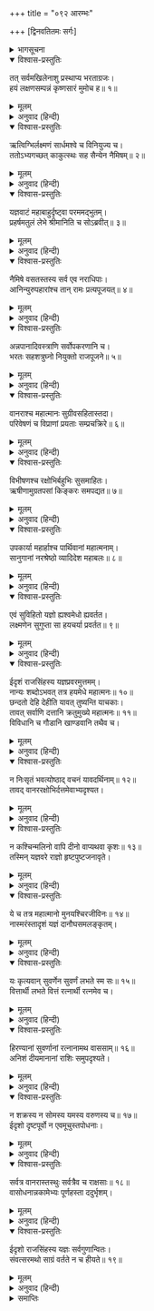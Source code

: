 +++
title = "०९२ आरम्भः"

+++
[द्विनवतितमः सर्गः]



<details><summary>भागसूचना</summary>

92. श्रीरामके अश्वमेध-यज्ञमें दान-मानकी विशेषता
</details>

<details open><summary>विश्वास-प्रस्तुतिः</summary>

तत् सर्वमखिलेनाशु प्रस्थाप्य भरताग्रजः।  
हयं लक्षणसम्पन्नं कृष्णसारं मुमोच ह॥ १॥
</details>

<details><summary>मूलम्</summary>

तत् सर्वमखिलेनाशु प्रस्थाप्य भरताग्रजः।  
हयं लक्षणसम्पन्नं कृष्णसारं मुमोच ह॥ १॥
</details>

<details><summary>अनुवाद (हिन्दी)</summary>

इस प्रकार सब सामग्री पूर्णरूपसे भेजकर भरतके बड़े भाई श्रीरामने उत्तम लक्षणोंसे सम्पन्न तथा कृष्णसार मृगके समान काले रंगवाले एक घोड़ेको छोड़ा॥ १॥
</details>

<details open><summary>विश्वास-प्रस्तुतिः</summary>

ऋत्विग्भिर्लक्ष्मणं सार्धमश्वे च विनियुज्य च।  
ततोऽभ्यगच्छत् काकुत्स्थः सह सैन्येन नैमिषम्॥ २॥
</details>

<details><summary>मूलम्</summary>

ऋत्विग्भिर्लक्ष्मणं सार्धमश्वे च विनियुज्य च।  
ततोऽभ्यगच्छत् काकुत्स्थः सह सैन्येन नैमिषम्॥ २॥
</details>

<details><summary>अनुवाद (हिन्दी)</summary>

ऋत्विजोंसहित लक्ष्मणको उस अश्वकी रक्षाके लिये नियुक्त करके श्रीरघुनाथजी सेनाके साथ नैमिषारण्यको गये॥ २॥
</details>

<details open><summary>विश्वास-प्रस्तुतिः</summary>

यज्ञवाटं महाबाहुर्दृष्ट्वा परममद्भुतम्।  
प्रहर्षमतुलं लेभे श्रीमानिति च सोऽब्रवीत्॥ ३॥
</details>

<details><summary>मूलम्</summary>

यज्ञवाटं महाबाहुर्दृष्ट्वा परममद्भुतम्।  
प्रहर्षमतुलं लेभे श्रीमानिति च सोऽब्रवीत्॥ ३॥
</details>

<details><summary>अनुवाद (हिन्दी)</summary>

वहाँ बने हुए अत्यन्त अद्भुत यज्ञ-मण्डपको देखकर महाबाहु श्रीरामको अनुपम प्रसन्नता प्राप्त हुई और वे बोले—‘बहुत सुन्दर है’॥ ३॥
</details>

<details open><summary>विश्वास-प्रस्तुतिः</summary>

नैमिषे वसतस्तस्य सर्व एव नराधिपाः।  
आनिन्युरुपहारांश्च तान् रामः प्रत्यपूजयत्॥ ४॥
</details>

<details><summary>मूलम्</summary>

नैमिषे वसतस्तस्य सर्व एव नराधिपाः।  
आनिन्युरुपहारांश्च तान् रामः प्रत्यपूजयत्॥ ४॥
</details>

<details><summary>अनुवाद (हिन्दी)</summary>

नैमिषारण्यमें निवास करते समय श्रीरामचन्द्रजीके पास भूमण्डलके सभी नरेश भाँति-भाँतिके उपहार ले आये और श्रीरामचन्द्रजीने उन सबका स्वागत-सत्कार किया॥ ४॥
</details>

<details open><summary>विश्वास-प्रस्तुतिः</summary>

अन्नपानादिवस्त्राणि सर्वोपकरणानि च।  
भरतः सहशत्रुघ्नो नियुक्तो राजपूजने॥ ५॥
</details>

<details><summary>मूलम्</summary>

अन्नपानादिवस्त्राणि सर्वोपकरणानि च।  
भरतः सहशत्रुघ्नो नियुक्तो राजपूजने॥ ५॥
</details>

<details><summary>अनुवाद (हिन्दी)</summary>

उन्हें अन्न, पान, वस्त्र तथा अन्य सब आवश्यक सामान दिये गये। शत्रुघ्नसहित भरत उन राजाओंके स्वागत-सत्कारमें नियुक्त किये गये थे॥ ५॥
</details>

<details open><summary>विश्वास-प्रस्तुतिः</summary>

वानराश्च महात्मानः सुग्रीवसहितास्तदा।  
परिवेषणं च विप्राणां प्रयताः सम्प्रचक्रिरे॥ ६॥
</details>

<details><summary>मूलम्</summary>

वानराश्च महात्मानः सुग्रीवसहितास्तदा।  
परिवेषणं च विप्राणां प्रयताः सम्प्रचक्रिरे॥ ६॥
</details>

<details><summary>अनुवाद (हिन्दी)</summary>

सुग्रीवसहित महामनस्वी वानर परम पवित्र एवं संयतचित्त हो उस समय वहाँ ब्राह्मणोंको भोजन परोसते थे॥ ६॥
</details>

<details open><summary>विश्वास-प्रस्तुतिः</summary>

विभीषणश्च रक्षोभिर्बहुभिः सुसमाहितः।  
ऋषीणामुग्रतपसां किङ्करः समपद्यत॥ ७॥
</details>

<details><summary>मूलम्</summary>

विभीषणश्च रक्षोभिर्बहुभिः सुसमाहितः।  
ऋषीणामुग्रतपसां किङ्करः समपद्यत॥ ७॥
</details>

<details><summary>अनुवाद (हिन्दी)</summary>

बहुतेरे राक्षसोंसे घिरे हुए विभीषण अत्यन्त सावधान रहकर उग्र तपस्वी ऋषियोंके सेवाकार्यमें संलग्न थे॥ ७॥
</details>

<details open><summary>विश्वास-प्रस्तुतिः</summary>

उपकार्या महार्हाश्च पार्थिवानां महात्मनाम्।  
सानुगानां नरश्रेष्ठो व्यादिदेश महाबलः॥ ८॥
</details>

<details><summary>मूलम्</summary>

उपकार्या महार्हाश्च पार्थिवानां महात्मनाम्।  
सानुगानां नरश्रेष्ठो व्यादिदेश महाबलः॥ ८॥
</details>

<details><summary>अनुवाद (हिन्दी)</summary>

महाबली नरश्रेष्ठ श्रीरामने सेवकोंसहित महामनस्वी भूपालोंको ठहरनेके लिये बहुमूल्य वासस्थान (खेमे)दिये॥ ८॥
</details>

<details open><summary>विश्वास-प्रस्तुतिः</summary>

एवं सुविहितो यज्ञो ह्यश्वमेधो ह्यवर्तत।  
लक्ष्मणेन सुगुप्ता सा हयचर्या प्रवर्तत॥ ९॥
</details>

<details><summary>मूलम्</summary>

एवं सुविहितो यज्ञो ह्यश्वमेधो ह्यवर्तत।  
लक्ष्मणेन सुगुप्ता सा हयचर्या प्रवर्तत॥ ९॥
</details>

<details><summary>अनुवाद (हिन्दी)</summary>

इस प्रकार सुन्दर ढंगसे अश्वमेध-यज्ञका कार्य प्रारम्भ हुआ और लक्ष्मणके संरक्षणमें रहकर घोड़ेके भूमण्डलमें भ्रमणका कार्य भी भलीभाँति सम्पन्न हो गया॥ ९॥
</details>

<details open><summary>विश्वास-प्रस्तुतिः</summary>

ईदृशं राजसिंहस्य यज्ञप्रवरमुत्तमम्।  
नान्यः शब्दोऽभवत् तत्र हयमेधे महात्मनः॥ १०॥  
छन्दतो देहि देहीति यावत् तुष्यन्ति याचकाः।  
तावत् सर्वाणि दत्तानि क्रतुमुख्ये महात्मनः॥ ११॥  
विविधानि च गौडानि खाण्डवानि तथैव च।
</details>

<details><summary>मूलम्</summary>

ईदृशं राजसिंहस्य यज्ञप्रवरमुत्तमम्।  
नान्यः शब्दोऽभवत् तत्र हयमेधे महात्मनः॥ १०॥  
छन्दतो देहि देहीति यावत् तुष्यन्ति याचकाः।  
तावत् सर्वाणि दत्तानि क्रतुमुख्ये महात्मनः॥ ११॥  
विविधानि च गौडानि खाण्डवानि तथैव च।
</details>

<details><summary>अनुवाद (हिन्दी)</summary>

राजाओंमें सिंहके समान पराक्रमी महात्मा श्रीरघुनाथजीका वह श्रेष्ठ यज्ञ इस प्रकार उत्तम विधिसे होने लगा। उस अश्वमेध-यज्ञमें केवल एक ही बात सब ओर सुनायी पड़ती थी—जबतक याचक संतुष्ट न हों, तबतक उनकी इच्छाके अनुसार सब वस्तुएँ दिये जाओ, इसके सिवा दूसरी बात नहीं सुनायी देती थी। इस प्रकार महात्मा श्रीरामके श्रेष्ठ यज्ञमें नाना प्रकारके गुड़के बने हुए खाद्य पदार्थ और खाण्डव आदि तबतक निरन्तर दिये जाते थे जबतक कि पानेवाले पूर्णतः संतुष्ट होकर बस न कर दें॥ १०-११ १/२॥
</details>

<details open><summary>विश्वास-प्रस्तुतिः</summary>

न निःसृतं भवत्योष्ठाद् वचनं यावदर्थिनाम्॥ १२॥  
तावद् वानररक्षोभिर्दत्तमेवाभ्यदृश्यत।
</details>

<details><summary>मूलम्</summary>

न निःसृतं भवत्योष्ठाद् वचनं यावदर्थिनाम्॥ १२॥  
तावद् वानररक्षोभिर्दत्तमेवाभ्यदृश्यत।
</details>

<details><summary>अनुवाद (हिन्दी)</summary>

जबतक याचकोंके मनकी बात ओठसे बाहर नहीं निकलने पाती थी, तबतक ही राक्षस और वानर उन्हें उनकी अभीष्ट वस्तुएँ दे देते थे। यह बात सबने देखी॥ १२ १/२॥
</details>

<details open><summary>विश्वास-प्रस्तुतिः</summary>

न कश्चिन्मलिनो वापि दीनो वाप्यथवा कृशः॥ १३॥  
तस्मिन् यज्ञवरे राज्ञो हृष्टपुष्टजनावृते।
</details>

<details><summary>मूलम्</summary>

न कश्चिन्मलिनो वापि दीनो वाप्यथवा कृशः॥ १३॥  
तस्मिन् यज्ञवरे राज्ञो हृष्टपुष्टजनावृते।
</details>

<details><summary>अनुवाद (हिन्दी)</summary>

राजा श्रीरामके उस श्रेष्ठ यज्ञमें हृष्ट-पुष्ट मनुष्य भरे हुए थे, वहाँ कोई भी मलिन, दीन अथवा दुर्बल नहीं दिखायी देता था॥ १३ १/२॥
</details>

<details open><summary>विश्वास-प्रस्तुतिः</summary>

ये च तत्र महात्मानो मुनयश्चिरजीविनः॥ १४॥  
नास्मरंस्तादृशं यज्ञं दानौघसमलङ्कृतम्।
</details>

<details><summary>मूलम्</summary>

ये च तत्र महात्मानो मुनयश्चिरजीविनः॥ १४॥  
नास्मरंस्तादृशं यज्ञं दानौघसमलङ्कृतम्।
</details>

<details><summary>अनुवाद (हिन्दी)</summary>

उस यज्ञमें जो चिरजीवी महात्मा मुनि पधारे थे, उन्हें ऐसे किसी भी यज्ञका स्मरण नहीं था, जिसमें दानकी ऐसी धूम रही हो। वह यज्ञ दानराशिसे पूर्णतः अलंकृत दिखायी देता था॥ १४ १/२॥
</details>

<details open><summary>विश्वास-प्रस्तुतिः</summary>

यः कृत्यवान् सुवर्णेन सुवर्णं लभते स्म सः॥ १५॥  
वित्तार्थी लभते वित्तं रत्नार्थी रत्नमेव च।
</details>

<details><summary>मूलम्</summary>

यः कृत्यवान् सुवर्णेन सुवर्णं लभते स्म सः॥ १५॥  
वित्तार्थी लभते वित्तं रत्नार्थी रत्नमेव च।
</details>

<details><summary>अनुवाद (हिन्दी)</summary>

जिसे सुवर्णकी आवश्यकता थी, वह सुवर्ण पाता था, धन चाहनेवालेको धन मिलता था और रत्नकी इच्छावालेको रत्न॥ १५ १/२॥
</details>

<details open><summary>विश्वास-प्रस्तुतिः</summary>

हिरण्यानां सुवर्णानां रत्नानामथ वाससाम्॥ १६॥  
अनिशं दीयमानानां राशिः समुपदृश्यते।
</details>

<details><summary>मूलम्</summary>

हिरण्यानां सुवर्णानां रत्नानामथ वाससाम्॥ १६॥  
अनिशं दीयमानानां राशिः समुपदृश्यते।
</details>

<details><summary>अनुवाद (हिन्दी)</summary>

वहाँ निरन्तर दिये जानेवाले चाँदी, सोने, रत्न और वस्त्रोंके ढेर लगे दिखायी देते थे॥ १६ १/२॥
</details>

<details open><summary>विश्वास-प्रस्तुतिः</summary>

न शक्रस्य न सोमस्य यमस्य वरुणस्य च॥ १७॥  
ईदृशो दृष्टपूर्वो न एवमूचुस्तपोधनाः।
</details>

<details><summary>मूलम्</summary>

न शक्रस्य न सोमस्य यमस्य वरुणस्य च॥ १७॥  
ईदृशो दृष्टपूर्वो न एवमूचुस्तपोधनाः।
</details>

<details><summary>अनुवाद (हिन्दी)</summary>

वहाँ आये हुए तपस्वी मुनि कहते थे कि ऐसा यज्ञ तो पहले कभी इन्द्र, चन्द्रमा, यम और वरुणके यहाँ भी नहीं देखा गया॥ १७ १/२॥
</details>

<details open><summary>विश्वास-प्रस्तुतिः</summary>

सर्वत्र वानरास्तस्थुः सर्वत्रैव च राक्षसाः॥ १८॥  
वासोधनान्नकामेभ्यः पूर्णहस्ता ददुर्भृशम्।
</details>

<details><summary>मूलम्</summary>

सर्वत्र वानरास्तस्थुः सर्वत्रैव च राक्षसाः॥ १८॥  
वासोधनान्नकामेभ्यः पूर्णहस्ता ददुर्भृशम्।
</details>

<details><summary>अनुवाद (हिन्दी)</summary>

वानर और राक्षस सर्वत्र हाथोंमें देनेकी सामग्री लिये खड़े रहते थे और वस्त्र, धन तथा अन्नकी इच्छा रखनेवाले याचकोंको अधिक-से-अधिक देते थे॥ १८ १/२॥
</details>

<details open><summary>विश्वास-प्रस्तुतिः</summary>

ईदृशो राजसिंहस्य यज्ञः सर्वगुणान्वितः।  
संवत्सरमथो साग्रं वर्तते न च हीयते॥ १९॥
</details>

<details><summary>मूलम्</summary>

ईदृशो राजसिंहस्य यज्ञः सर्वगुणान्वितः।  
संवत्सरमथो साग्रं वर्तते न च हीयते॥ १९॥
</details>

<details><summary>अनुवाद (हिन्दी)</summary>

राजसिंह भगवान् श्रीरामका ऐसा सर्वगुणसम्पन्न यज्ञ एक वर्षसे भी अधिक कालतक चलता रहा। उसमें कभी किसी बातकी कमी नहीं हुई॥ १९॥
</details>

<details><summary>समाप्तिः</summary>

इत्यार्षे श्रीमद्रामायणे वाल्मीकीये आदिकाव्ये उत्तरकाण्डे द्विनवतितमः सर्गः॥ ९२॥  
इस प्रकार श्रीवाल्मीकिनिर्मित आर्षरामायण आदिकाव्यके उत्तरकाण्डमें बानबेवाँ सर्ग पूरा हुआ॥ ९२॥
</details>

